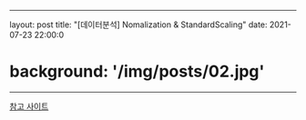 
---
layout: post
title: "[데이터분석] Nomalization & StandardScaling"
date: 2021-07-23 22:00:0
# background: '/img/posts/02.jpg'
---

[참고 사이트](https://bskyvision.com/849)